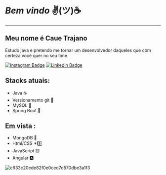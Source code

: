 # ***Bem vindo***  ✌(ツ)☕
---
## Meu nome é Caue Trajano     

Estudo java e pretendo me tornar um desenvolvedor daqueles que com certeza você quer no seu time.


[![Instagram Badge](https://img.shields.io/badge/-instagram-red?style=for-the-badge&logo=instagram&logoColor=white&link=https://github.com/arthurspk)](https://www.instagram.com/caue_trajano/)
[![Linkedin Badge](https://img.shields.io/badge/-Linkedin-blue?style=for-the-badge&logo=Linkedin&logoColor=white&link=https://github.com/arthurspk)](https://www.linkedin.com/in/caue-trajano-41420a240/)

## Stacks atuais:

* Java ☕
* Versionamento  git 🐙
* MySQL 🐬
* Spring Boot 🌿

## Em vista :

* MongoDB 🍃
* Html/CSS ✴5️⃣
* JavaScript 🟨
* Angular 🅰

![c633c20ede82f0e0ced7d570dbe3a1f3](https://user-images.githubusercontent.com/70382532/138322189-2db8df52-9dcb-40a0-88a8-c365466bd33d.gif)
